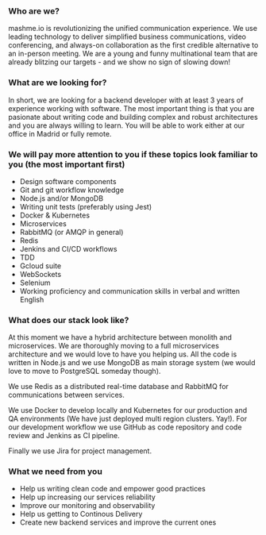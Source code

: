 ### Who are we?
mashme.io is revolutionizing the unified communication experience. We use leading technology to deliver simplified business communications, video conferencing, and always-on collaboration as the first credible alternative to an in-person meeting. We are a young and funny multinational team that are already blitzing our targets - and we show no sign of slowing down!

### What are we looking for?
In short, we are looking for a backend developer with at least 3 years of experience working with software. The most important thing is that you are pasionate about writing code and building complex and robust architectures and you are always willing to learn.
You will be able to work either at our office in Madrid or fully remote.

### We will pay more attention to you if these topics look familiar to you (the most important first)
- Design software components
- Git and git workflow knowledge
- Node.js and/or MongoDB
- Writing unit tests (preferably using Jest)
- Docker & Kubernetes
- Microservices
- RabbitMQ (or AMQP in general)
- Redis
- Jenkins and CI/CD workflows
- TDD
- Gcloud suite
- WebSockets
- Selenium
- Working proficiency and communication skills in verbal and written English


### What does our stack look like?
At this moment we have a hybrid architecture between monolith and microservices. We are thoroughly moving to a full microservices architecture and we would love to have you helping us. All the code is written in Node.js and we use MongoDB as main storage system (we would love to move to PostgreSQL someday though).

We use Redis as a distributed real-time database and RabbitMQ for communications between services.

 We use Docker to develop locally and Kubernetes for our production and QA environments (We have just deployed multi region clusters. Yay!). For our development workflow we use GitHub as code repository and code review and Jenkins as CI pipeline.

 Finally we use Jira for project management.

### What we need from you
- Help us writing clean code and empower good practices
- Help up increasing our services reliability
- Improve our monitoring and observability
- Help us getting to Continous Delivery
- Create new backend services and improve the current ones
